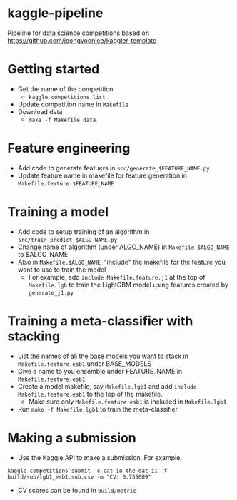 # kaggle-pipeline
Pipeline for data science competitions based on https://github.com/jeongyoonlee/kaggler-template

# Getting started
* Get the name of the competition
    * `kaggle competitions list`
* Update competition name in `Makefile`
* Download data
    * `make -f Makefile data`
# Feature engineering
* Add code to generate featuers in `src/generate_$FEATURE_NAME.py`
* Update feature name in makefile for feature generation in `Makefile.feature.$FEATURE_NAME`
# Training a model
* Add code to setup training of an algorithm in `src/train_predict_$ALGO_NAME.py`
* Change name of algorithm (under ALGO_NAME) in `Makefile.$ALGO_NAME` to $ALGO_NAME
* Also in `Makefile.$ALGO_NAME`, "include" the makefile for the feature you want to use to train the model
    * For example, add `include Makefile.feature.j1` at the top of `Makefile.lgb` to train the LightGBM model using features created by `generate_j1.py`
# Training a meta-classifier with stacking
* List the names of all the base models you want to stack in `Makefile.feature.esb1` under BASE_MODELS
* Give a name to you ensemble under FEATURE_NAME in `Makefile.feature.esb1`
* Create a model makefile, say `Makefile.lgb1` and add `include Makefile.feature.esb1` to the top of the makefile.
    * Make sure only `Makefile.feature.esb1` is included in `Makefile.lgb1`
* Run `make -f Makefile.lgb1` to train the meta-classifier
# Making a submission
* Use the Kaggle API to make a submission. For example,
```
kaggle competitions submit -c cat-in-the-dat-ii -f build/sub/lgb1_esb1.sub.csv -m "CV: 0.755609"
```
* CV scores can be found in `build/metric`

